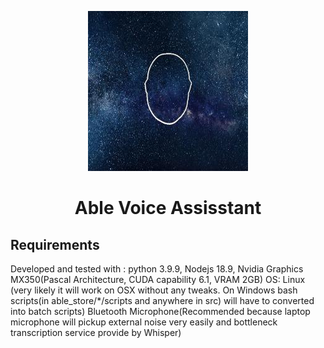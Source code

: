 <div align="center">

<p align="center">
  <a aria-label="Arrow logo" href="">
    <img src="./assets/128x128.jpeg">
  </a>
</p>  

# Able Voice Assisstant

</div >

## Requirements

Developed and tested with :
python 3.9.9,
Nodejs 18.9,
Nvidia Graphics MX350(Pascal Architecture, CUDA capability 6.1, VRAM 2GB)
OS: Linux (very likely it will work on OSX without any tweaks. On Windows bash scripts(in able_store/*/scripts and anywhere in src) will have to converted into batch scripts)
Bluetooth Microphone(Recommended because laptop microphone will pickup external noise very easily and bottleneck transcription service provide by Whisper)



